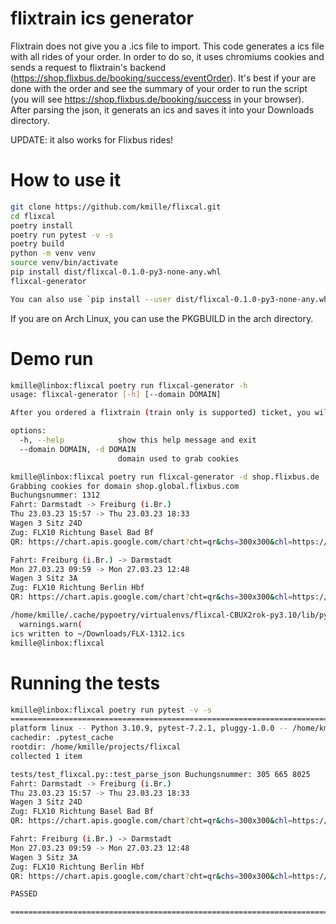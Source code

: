 # flixtrain ics generator

Flixtrain does not give you a .ics file to import. This code generates a ics file with all rides of your order. In order to do so, it uses chromiums cookies and sends a request to flixtrain's backend (https://shop.flixbus.de/booking/success/eventOrder). It's best if your are done with the order and see the summary of your order to run the script (you will see https://shop.flixbus.de/booking/success in your browser). After parsing the json, it generats an ics and saves it into your Downloads directory.

UPDATE: it also works for Flixbus rides!

# How to use it

```bash
git clone https://github.com/kmille/flixcal.git
cd flixcal
poetry install
poetry run pytest -v -s
poetry build
python -m venv venv
source venv/bin/activate
pip install dist/flixcal-0.1.0-py3-none-any.whl
flixcal-generator

You can also use `pip install --user dist/flixcal-0.1.0-py3-none-any.whl`
```

If you are on Arch Linux, you can use the PKGBUILD in the arch directory.

# Demo run
```bash
kmille@linbox:flixcal poetry run flixcal-generator -h
usage: flixcal-generator [-h] [--domain DOMAIN]

After you ordered a flixtrain (train only is supported) ticket, you will see https://shop.global.flixbus.com/booking/success in the browser. Then, run this script and you will get an ics with your rides

options:
  -h, --help            show this help message and exit
  --domain DOMAIN, -d DOMAIN
                        domain used to grab cookies

kmille@linbox:flixcal poetry run flixcal-generator -d shop.flixbus.de
Grabbing cookies for domain shop.global.flixbus.com
Buchungsnummer: 1312
Fahrt: Darmstadt -> Freiburg (i.Br.)
Thu 23.03.23 15:57 -> Thu 23.03.23 18:33
Wagen 3 Sitz 24D
Zug: FLX10 Richtung Basel Bad Bf
QR: https://chart.apis.google.com/chart?cht=qr&chs=300x300&chl=https://shop.flixbus.de/pdfqr/3056658025/9vxr2qtujjoynqxct2pcck4q19hi0piy5fmai9p9zxyh9hmd0a?trip=direct:183882293:20648:26168

Fahrt: Freiburg (i.Br.) -> Darmstadt
Mon 27.03.23 09:59 -> Mon 27.03.23 12:48
Wagen 3 Sitz 3A
Zug: FLX10 Richtung Berlin Hbf
QR: https://chart.apis.google.com/chart?cht=qr&chs=300x300&chl=https://shop.flixbus.de/pdfqr/3056658025/9vxr2qtujjoynqxct2pcck4q19hi0piy5fmai9p9zxyh9hmd0a?trip=direct:183879973:26168:20648

/home/kmille/.cache/pypoetry/virtualenvs/flixcal-CBUX2rok-py3.10/lib/python3.10/site-packages/ics/component.py:85: FutureWarning: Behaviour of str(Component) will change in version 0.9 to only return a short description, NOT the ics representation. Use the explicit Component.serialize() to get the ics representation.
  warnings.warn(
ics written to ~/Downloads/FLX-1312.ics
kmille@linbox:flixcal
```

# Running the tests
```bash
kmille@linbox:flixcal poetry run pytest -v -s
============================================================================================================= test session starts =============================================================================================================
platform linux -- Python 3.10.9, pytest-7.2.1, pluggy-1.0.0 -- /home/kmille/.cache/pypoetry/virtualenvs/flixcal-CBUX2rok-py3.10/bin/python
cachedir: .pytest_cache
rootdir: /home/kmille/projects/flixcal
collected 1 item                                                                                                                                                                                                                              

tests/test_flixcal.py::test_parse_json Buchungsnummer: 305 665 8025
Fahrt: Darmstadt -> Freiburg (i.Br.)
Thu 23.03.23 15:57 -> Thu 23.03.23 18:33
Wagen 3 Sitz 24D
Zug: FLX10 Richtung Basel Bad Bf
QR: https://chart.apis.google.com/chart?cht=qr&chs=300x300&chl=https://shop.flixbus.de/pdfqr/3056658025/9vxr2qtujjoynqxct2pcck4q19hi0piy5fmai9p9zxyh9hmd0a?trip=direct:183882293:20648:26168

Fahrt: Freiburg (i.Br.) -> Darmstadt
Mon 27.03.23 09:59 -> Mon 27.03.23 12:48
Wagen 3 Sitz 3A
Zug: FLX10 Richtung Berlin Hbf
QR: https://chart.apis.google.com/chart?cht=qr&chs=300x300&chl=https://shop.flixbus.de/pdfqr/3056658025/9vxr2qtujjoynqxct2pcck4q19hi0piy5fmai9p9zxyh9hmd0a?trip=direct:183879973:26168:20648

PASSED

============================================================================================================== 1 passed in 0.15s ==========================================================================================
```
